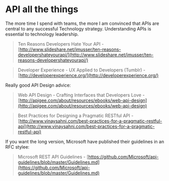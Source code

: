 # API all the things

The more time I spend with teams, the more I am convinced that APIs are central to any successful Technology strategy. Understanding APIs
is essential to technology leadership.

> Ten Reasons Developers Hate Your API -
[http://www.slideshare.net/jmusser/ten-reasons-developershateyourapi/](http://www.slideshare.net/jmusser/ten-reasons-developershateyourapi/)

> Developer Experience - UX Applied to Developers (Tumblr) - [http://developerexperience.org/](http://developerexperience.org/)

Really good API Design advice:

> Web API Design - Crafting Interfaces that Developers Love - [http://apigee.com/about/resources/ebooks/web-api-design](http://apigee.com/about/resources/ebooks/web-api-design)

> Best Practices for Designing a Pragmatic RESTful API - [http://www.vinaysahni.com/best-practices-for-a-pragmatic-restful-api](http://www.vinaysahni.com/best-practices-for-a-pragmatic-restful-api)

If you want the long version, Microsoft have published their guidelines in an RFC stylee:

> Microsoft REST API Guidelines - [https://github.com/Microsoft/api-guidelines/blob/master/Guidelines.md](https://github.com/Microsoft/api-guidelines/blob/master/Guidelines.md)
